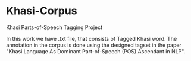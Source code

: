 # Khasi-Corpus
Khasi Parts-of-Speech Tagging Project

In this work we have .txt file, that consists of Tagged Khasi word. The annotation in the corpus is done using the designed tagset in the paper 
"Khasi Language As Dominant Part-of-Speech (POS) Ascendant in NLP".
